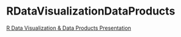 RDataVisualizationDataProducts
==============================

[R Data Visualization & Data Products Presentation](http://datasciencespm.github.io/RDataVisualizationDataProducts/rDataVisualizationDataProducts.html)
